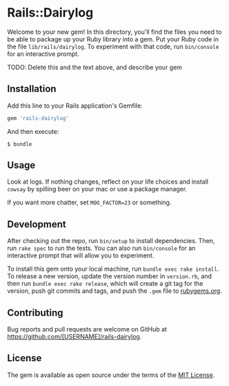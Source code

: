# Rails::Dairylog

Welcome to your new gem! In this directory, you'll find the files you need to be able to package up your Ruby library into a gem. Put your Ruby code in the file `lib/rails/dairylog`. To experiment with that code, run `bin/console` for an interactive prompt.

TODO: Delete this and the text above, and describe your gem

## Installation

Add this line to your Rails application's Gemfile:

```ruby
gem 'rails-dairylog'
```

And then execute:

    $ bundle

## Usage

Look at logs. If nothing changes, reflect on your life choices and install `cowsay` by spilling beer on your mac or use a package manager.

If you want more chatter, set `MOO_FACTOR=23` or something.

## Development

After checking out the repo, run `bin/setup` to install dependencies. Then, run `rake spec` to run the tests. You can also run `bin/console` for an interactive prompt that will allow you to experiment.

To install this gem onto your local machine, run `bundle exec rake install`. To release a new version, update the version number in `version.rb`, and then run `bundle exec rake release`, which will create a git tag for the version, push git commits and tags, and push the `.gem` file to [rubygems.org](https://rubygems.org).

## Contributing

Bug reports and pull requests are welcome on GitHub at https://github.com/[USERNAME]/rails-dairylog.


## License

The gem is available as open source under the terms of the [MIT License](http://opensource.org/licenses/MIT).

